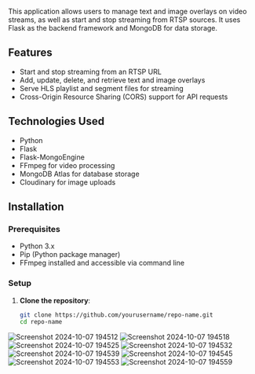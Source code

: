 
This application allows users to manage text and image overlays on video streams, as well as start and stop streaming from RTSP sources. It uses Flask as the backend framework and MongoDB for data storage.

## Features
- Start and stop streaming from an RTSP URL
- Add, update, delete, and retrieve text and image overlays
- Serve HLS playlist and segment files for streaming
- Cross-Origin Resource Sharing (CORS) support for API requests

## Technologies Used
- Python
- Flask
- Flask-MongoEngine
- FFmpeg for video processing
- MongoDB Atlas for database storage
- Cloudinary for image uploads

## Installation

### Prerequisites
- Python 3.x
- Pip (Python package manager)
- FFmpeg installed and accessible via command line




### Setup
1. **Clone the repository**:
   ```bash
   git clone https://github.com/yourusername/repo-name.git
   cd repo-name
![Screenshot 2024-10-07 194512](https://github.com/user-attachments/assets/d5c6583a-580f-4659-ad3f-07a9bfd9f85f)
![Screenshot 2024-10-07 194518](https://github.com/user-attachments/assets/e997b8c8-cb02-4d6e-aac5-e2de891fc2eb)
![Screenshot 2024-10-07 194525](https://github.com/user-attachments/assets/666a7e6e-0164-4769-8b08-3dccd616484b)
![Screenshot 2024-10-07 194532](https://github.com/user-attachments/assets/f73675da-cc9d-4276-878b-6c92c3329f16)
![Screenshot 2024-10-07 194539](https://github.com/user-attachments/assets/7a3ae59f-1a2b-4845-b19a-89086511a027)
![Screenshot 2024-10-07 194545](https://github.com/user-attachments/assets/729a15c6-1530-4776-b665-5d28347c4cef)
![Screenshot 2024-10-07 194553](https://github.com/user-attachments/assets/5787b732-cc25-43ae-afe7-41cfc042fbfe)
![Screenshot 2024-10-07 194559](https://github.com/user-attachments/assets/d63108bc-957d-4fd6-a369-e4a299f42cfc)

